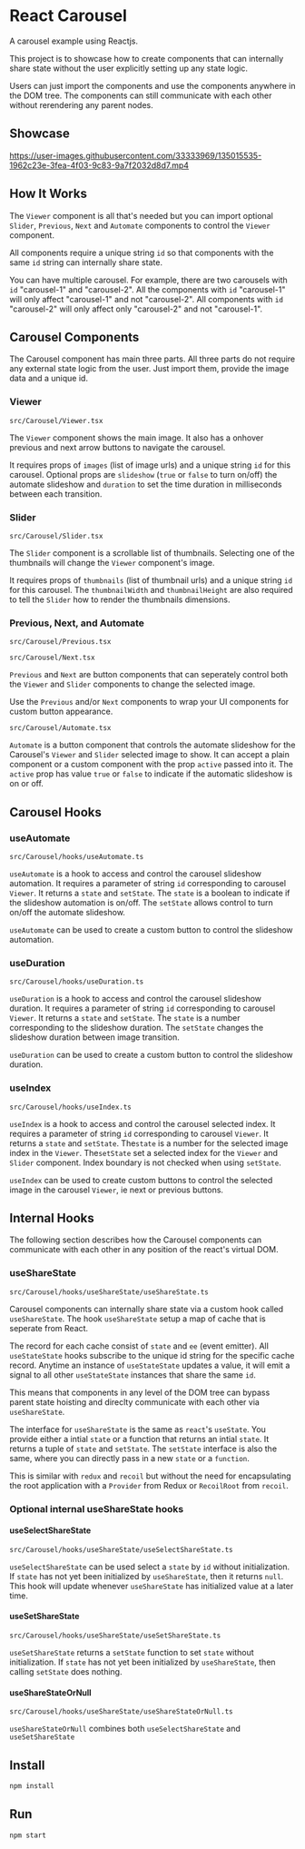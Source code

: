# React Carousel

A carousel example using Reactjs.

This project is to showcase how to create components that can internally
share state without the user explicitly setting up any state logic.

Users can just import the components and use the components anywhere in the
DOM tree. The components can still communicate with each other without
rerendering any parent nodes.

## Showcase

https://user-images.githubusercontent.com/33333969/135015535-1962c23e-3fea-4f03-9c83-9a7f2032d8d7.mp4

## How It Works

The `Viewer` component is all that's needed but you can import optional
`Slider`, `Previous`, `Next` and `Automate` components to control the `Viewer`
component.

All components require a unique string `id` so that components with the same
`id` string can internally share state.

You can have multiple carousel. For example, there are two carousels with
`id` "carousel-1" and "carousel-2". All the components with `id` "carousel-1"
will only affect "carousel-1" and not "carousel-2". All components with
`id` "carousel-2" will only affect only "carousel-2" and not "carousel-1".

## Carousel Components

The Carousel component has main three parts. All three parts do not require any
external state logic from the user. Just import them, provide the image data
and a unique id.

### Viewer

`src/Carousel/Viewer.tsx`

The `Viewer` component shows the main image. It also has a onhover previous and
next arrow buttons to navigate the carousel.

It requires props of `images` (list of image urls) and a unique string `id` for
this carousel. Optional props are `slideshow` (`true` or `false` to turn on/off)
the automate slideshow and `duration` to set the time duration in milliseconds
between each transition.

### Slider

`src/Carousel/Slider.tsx`

The `Slider` component is a scrollable list of thumbnails.
Selecting one of the thumbnails will change the `Viewer` component's image.

It requires props of `thumbnails` (list of thumbnail urls) and a unique string
`id` for this carousel. The `thumbnailWidth` and `thumbnailHeight` are also
required to tell the `Slider` how to render the thumbnails dimensions.

### Previous, Next, and Automate

`src/Carousel/Previous.tsx`

`src/Carousel/Next.tsx`

`Previous` and `Next` are button components that can seperately control
both the `Viewer` and `Slider` components to change the selected image.

Use the `Previous` and/or `Next` components to wrap your UI components for
custom button appearance.

`src/Carousel/Automate.tsx`

`Automate` is a button component that controls the automate slideshow for
the Carousel's `Viewer` and `Slider` selected image to show. It can accept
a plain component or a custom component with the prop `active` passed into it.
The `active` prop has value `true` or `false` to indicate if the automatic
slideshow is on or off.

## Carousel Hooks

### useAutomate

`src/Carousel/hooks/useAutomate.ts`

`useAutomate` is a hook to access and control the carousel slideshow automation.
It requires a parameter of string `id` corresponding to carousel `Viewer`.
It returns a `state` and `setState`.
The `state` is a boolean to indicate if the slideshow automation is on/off.
The `setState` allows control to turn on/off the automate slideshow.

`useAutomate` can be used to create a custom button to control the slideshow
automation.

### useDuration

`src/Carousel/hooks/useDuration.ts`

`useDuration` is a hook to access and control the carousel slideshow duration.
It requires a parameter of string `id` corresponding to carousel `Viewer`.
It returns a `state` and `setState`.
The `state` is a number corresponding to the slideshow duration.
The `setState` changes the slideshow duration between image transition.

`useDuration` can be used to create a custom button to control the slideshow
duration.

### useIndex

`src/Carousel/hooks/useIndex.ts`

`useIndex` is a hook to access and control the carousel selected index.
It requires a parameter of string `id` corresponding to carousel `Viewer`.
It returns a `state` and `setState`.
The`state` is a number for the selected image index in the `Viewer`.
The`setState` set a selected index for the `Viewer` and `Slider` component.
Index boundary is not checked when using `setState`.

`useIndex` can be used to create custom buttons to control the selected image
in the carousel `Viewer`, ie next or previous buttons.

## Internal Hooks

The following section describes how the Carousel components can communicate
with each other in any position of the react's virtual DOM.

### useShareState

`src/Carousel/hooks/useShareState/useShareState.ts`

Carousel components can internally share state via a custom hook called
`useShareState`. The hook `useShareState` setup a map of cache that is seperate
from React.

The record for each cache consist of `state` and `ee` (event emitter).
All `useStateState` hooks subscribe to the unique id string for the specific
cache record. Anytime an instance of `useStateState` updates a value, it will
emit a signal to all other `useStateState` instances that share the same `id`.

This means that components in any level of the DOM tree can bypass parent state
hoisting and direclty communicate with each other via `useShareState`.

The interface for `useShareState` is the same as `react`'s `useState`.
You provide either a intial `state` or a function that returns an intial
`state`. It returns a tuple of `state` and `setState`. The `setState` interface
is also the same, where you can directly pass in a new `state` or a `function`.

This is similar with `redux` and `recoil` but without the need for encapsulating
the root application with a `Provider` from Redux or `RecoilRoot` from `recoil`.

### Optional internal useShareState hooks

#### useSelectShareState

`src/Carousel/hooks/useShareState/useSelectShareState.ts`

`useSelectShareState` can be used select a `state` by `id` without
initialization. If `state` has not yet been initialized by `useShareState`,
then it returns `null`. This hook will update whenever `useShareState` has
initialized value at a later time.

#### useSetShareState

`src/Carousel/hooks/useShareState/useSetShareState.ts`

`useSetShareState` returns a `setState` function to set `state` without
initialization.
If `state` has not yet been initialized by `useShareState`,
then calling `setState` does nothing.

#### useShareStateOrNull

`src/Carousel/hooks/useShareState/useShareStateOrNull.ts`

`useShareStateOrNull` combines both `useSelectShareState` and `useSetShareState`

## Install

```bash
npm install
```

## Run

```bash
npm start
```

